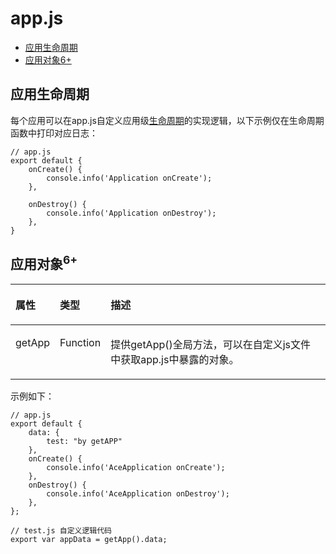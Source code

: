 # app.js<a name="ZH-CN_TOPIC_0000001209210691"></a>

-   [应用生命周期](#zh-cn_topic_0000001173164711_section597315421776)
-   [应用对象6+](#zh-cn_topic_0000001173164711_section61671730771)

## 应用生命周期<a name="zh-cn_topic_0000001173164711_section597315421776"></a>

每个应用可以在app.js自定义应用级[生命周期](js-framework-lifecycle.md#ZH-CN_TOPIC_0000001209252155)的实现逻辑，以下示例仅在生命周期函数中打印对应日志：

```
// app.js
export default {
    onCreate() {
        console.info('Application onCreate');
    },

    onDestroy() {
        console.info('Application onDestroy');
    },
}
```

## 应用对象<sup>6+</sup><a name="zh-cn_topic_0000001173164711_section61671730771"></a>

<a name="zh-cn_topic_0000001173164711_table2114112717810"></a>
<table><thead align="left"><tr id="zh-cn_topic_0000001173164711_r03f71ea1fd1245fd80e907a22a315e99"><th class="cellrowborder" valign="top" width="13.62%" id="mcps1.1.4.1.1"><p id="zh-cn_topic_0000001173164711_ae816119c3e0143c892512012c7927037"><a name="zh-cn_topic_0000001173164711_ae816119c3e0143c892512012c7927037"></a><a name="zh-cn_topic_0000001173164711_ae816119c3e0143c892512012c7927037"></a>属性</p>
</th>
<th class="cellrowborder" valign="top" width="16.12%" id="mcps1.1.4.1.2"><p id="zh-cn_topic_0000001173164711_ab72e901bb3ef4657b303513b8fa5ec1f"><a name="zh-cn_topic_0000001173164711_ab72e901bb3ef4657b303513b8fa5ec1f"></a><a name="zh-cn_topic_0000001173164711_ab72e901bb3ef4657b303513b8fa5ec1f"></a>类型</p>
</th>
<th class="cellrowborder" valign="top" width="70.26%" id="mcps1.1.4.1.3"><p id="zh-cn_topic_0000001173164711_ae95f3df496fc41939ac6c1cf74aef9d8"><a name="zh-cn_topic_0000001173164711_ae95f3df496fc41939ac6c1cf74aef9d8"></a><a name="zh-cn_topic_0000001173164711_ae95f3df496fc41939ac6c1cf74aef9d8"></a>描述</p>
</th>
</tr>
</thead>
<tbody><tr id="zh-cn_topic_0000001173164711_row16114627482"><td class="cellrowborder" valign="top" width="13.62%" headers="mcps1.1.4.1.1 "><p id="zh-cn_topic_0000001173164711_p1311416272810"><a name="zh-cn_topic_0000001173164711_p1311416272810"></a><a name="zh-cn_topic_0000001173164711_p1311416272810"></a>getApp</p>
</td>
<td class="cellrowborder" valign="top" width="16.12%" headers="mcps1.1.4.1.2 "><p id="zh-cn_topic_0000001173164711_p171148271181"><a name="zh-cn_topic_0000001173164711_p171148271181"></a><a name="zh-cn_topic_0000001173164711_p171148271181"></a>Function</p>
</td>
<td class="cellrowborder" valign="top" width="70.26%" headers="mcps1.1.4.1.3 "><p id="zh-cn_topic_0000001173164711_p1111420275815"><a name="zh-cn_topic_0000001173164711_p1111420275815"></a><a name="zh-cn_topic_0000001173164711_p1111420275815"></a>提供getApp()全局方法，可以在自定义js文件中获取app.js中暴露的对象。</p>
</td>
</tr>
</tbody>
</table>

示例如下：

```
// app.js
export default {
    data: {
        test: "by getAPP"
    },
    onCreate() {
        console.info('AceApplication onCreate');
    },
    onDestroy() {
        console.info('AceApplication onDestroy');
    },
};
```

```
// test.js 自定义逻辑代码
export var appData = getApp().data;
```

